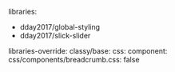libraries:
  - dday2017/global-styling
  - dday2017/slick-slider

libraries-override:
  classy/base:
    css:
      component:
        css/components/breadcrumb.css: false
